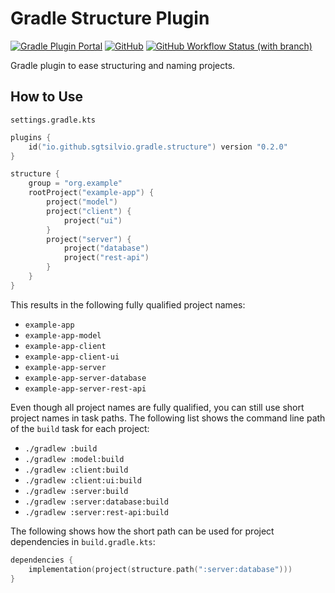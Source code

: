 # Gradle Structure Plugin

[![Gradle Plugin Portal](https://img.shields.io/gradle-plugin-portal/v/io.github.sgtsilvio.gradle.structure?color=brightgreen&style=for-the-badge)](https://plugins.gradle.org/plugin/io.github.sgtsilvio.gradle.structure)
[![GitHub](https://img.shields.io/github/license/sgtsilvio/gradle-structure?color=brightgreen&style=for-the-badge)](LICENSE)
[![GitHub Workflow Status (with branch)](https://img.shields.io/github/actions/workflow/status/sgtsilvio/gradle-structure/check.yml?branch=main&style=for-the-badge)](https://github.com/SgtSilvio/gradle-structure/actions/workflows/check.yml?query=branch%3Amain)

Gradle plugin to ease structuring and naming projects.

## How to Use

`settings.gradle.kts`

```kotlin
plugins {
    id("io.github.sgtsilvio.gradle.structure") version "0.2.0"
}

structure {
    group = "org.example"
    rootProject("example-app") {
        project("model")
        project("client") {
            project("ui")
        }
        project("server") {
            project("database")
            project("rest-api")
        }
    }
}
```

This results in the following fully qualified project names:
- `example-app`
- `example-app-model`
- `example-app-client`
- `example-app-client-ui`
- `example-app-server`
- `example-app-server-database`
- `example-app-server-rest-api`

Even though all project names are fully qualified, you can still use short project names in task paths.
The following list shows the command line path of the `build` task for each project:
- `./gradlew :build`
- `./gradlew :model:build`
- `./gradlew :client:build`
- `./gradlew :client:ui:build`
- `./gradlew :server:build`
- `./gradlew :server:database:build`
- `./gradlew :server:rest-api:build`

The following shows how the short path can be used for project dependencies in `build.gradle.kts`:

```kotlin
dependencies {
    implementation(project(structure.path(":server:database")))
}
```

